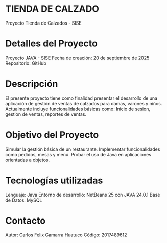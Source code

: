 # TIENDA DE CALZADO
Proyecto Tienda de Calzados - SISE

# Detalles del Proyecto
Proyecto JAVA - SISE 
Fecha de creación: 20 de septiembre de 2025
Repositorio: GitHub

# Descripción
El presente proyecto tiene como finalidad presentar el desarrollo de una aplicación de gestión de ventas de calzados para damas, varones y niños.
Actualmente incluye funcionalidades básicas como: Inicio de sesion, gestion de ventas, reportes de ventas.  

# Objetivo del Proyecto
Simular la gestión básica de un restaurante.
Implementar funcionalidades como pedidos, mesas y menú.
Probar el uso de Java en aplicaciones orientadas a objetos.

# Tecnologías utilizadas
Lenguaje: Java
Entorno de desarrollo: NetBeans 25 con JAVA 24.0.1
Base de Datos: MySQL

# Contacto
Autor: Carlos Felix Gamarra Huatuco
Código: 2017489612

